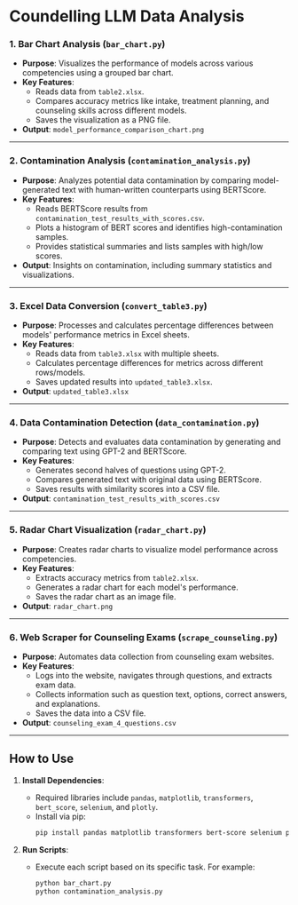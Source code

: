 # Coundelling LLM Data Analysis 


### 1. **Bar Chart Analysis (`bar_chart.py`)**
   - **Purpose**: Visualizes the performance of models across various competencies using a grouped bar chart.
   - **Key Features**:
     - Reads data from `table2.xlsx`.
     - Compares accuracy metrics like intake, treatment planning, and counseling skills across different models.
     - Saves the visualization as a PNG file.
   - **Output**: `model_performance_comparison_chart.png`

---

### 2. **Contamination Analysis (`contamination_analysis.py`)**
   - **Purpose**: Analyzes potential data contamination by comparing model-generated text with human-written counterparts using BERTScore.
   - **Key Features**:
     - Reads BERTScore results from `contamination_test_results_with_scores.csv`.
     - Plots a histogram of BERT scores and identifies high-contamination samples.
     - Provides statistical summaries and lists samples with high/low scores.
   - **Output**: Insights on contamination, including summary statistics and visualizations.

---

### 3. **Excel Data Conversion (`convert_table3.py`)**
   - **Purpose**: Processes and calculates percentage differences between models' performance metrics in Excel sheets.
   - **Key Features**:
     - Reads data from `table3.xlsx` with multiple sheets.
     - Calculates percentage differences for metrics across different rows/models.
     - Saves updated results into `updated_table3.xlsx`.
   - **Output**: `updated_table3.xlsx`

---

### 4. **Data Contamination Detection (`data_contamination.py`)**
   - **Purpose**: Detects and evaluates data contamination by generating and comparing text using GPT-2 and BERTScore.
   - **Key Features**:
     - Generates second halves of questions using GPT-2.
     - Compares generated text with original data using BERTScore.
     - Saves results with similarity scores into a CSV file.
   - **Output**: `contamination_test_results_with_scores.csv`

---

### 5. **Radar Chart Visualization (`radar_chart.py`)**
   - **Purpose**: Creates radar charts to visualize model performance across competencies.
   - **Key Features**:
     - Extracts accuracy metrics from `table2.xlsx`.
     - Generates a radar chart for each model's performance.
     - Saves the radar chart as an image file.
   - **Output**: `radar_chart.png`

---

### 6. **Web Scraper for Counseling Exams (`scrape_counseling.py`)**
   - **Purpose**: Automates data collection from counseling exam websites.
   - **Key Features**:
     - Logs into the website, navigates through questions, and extracts exam data.
     - Collects information such as question text, options, correct answers, and explanations.
     - Saves the data into a CSV file.
   - **Output**: `counseling_exam_4_questions.csv`

---

## How to Use

1. **Install Dependencies**:
   - Required libraries include `pandas`, `matplotlib`, `transformers`, `bert_score`, `selenium`, and `plotly`.
   - Install via pip:
     ```bash
     pip install pandas matplotlib transformers bert-score selenium plotly
     ```

2. **Run Scripts**:
   - Execute each script based on its specific task. For example:
     ```bash
     python bar_chart.py
     python contamination_analysis.py
     ```
